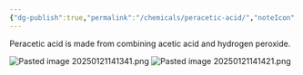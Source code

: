 ```yaml
---
{"dg-publish":true,"permalink":"/chemicals/peracetic-acid/","noteIcon":"","created":"2025-01-07T15:27:07.263-06:00"}
---
```


Peracetic acid is made from combining acetic acid and hydrogen peroxide. 

![Pasted image 20250121141341.png](/img/user/Pasted%20image%2020250121141341.png)
![Pasted image 20250121141421.png](/img/user/Pasted%20image%2020250121141421.png)